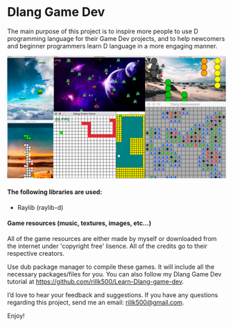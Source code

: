 # Dlang Game Dev

The main purpose of this project is to inspire more people to use D programming language for their Game Dev projects, and to help newcomers and beginner programmers learn D language in a more engaging manner.

<center><img src="img/img.png"></center>

#### The following libraries are used:
- Raylib (raylib-d)

#### Game resources (music, textures, images, etc...)
All of the game resources are either made by myself or downloaded from the internet under 'copyright free' lisence. All of the credits go to their respective creators. 

Use dub package manager to compile these games. It will include all the necessary packages/files for you. You can also follow my Dlang Game Dev tutorial at https://github.com/rillk500/Learn-Dlang-game-dev.

I’d love to hear your feedback and suggestions. If you have any questions regarding this project, send me an email: rillk500@gmail.com.

Enjoy!
